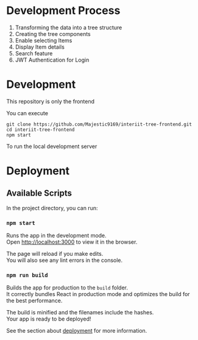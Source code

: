 # Development Process

1. Transforming the data into a tree structure
1. Creating the tree components
1. Enable selecting Items
1. Display Item details
1. Search feature
1. JWT Authentication for Login

# Development

This repository is only the frontend

You can execute 
```
git clone https://github.com/Majestic9169/interiit-tree-frontend.git
cd interiit-tree-frontend
npm start
```

To run the local development server

# Deployment


## Available Scripts

In the project directory, you can run:

### `npm start`

Runs the app in the development mode.\
Open [http://localhost:3000](http://localhost:3000) to view it in the browser.

The page will reload if you make edits.\
You will also see any lint errors in the console.

### `npm run build`

Builds the app for production to the `build` folder.\
It correctly bundles React in production mode and optimizes the build for the best performance.

The build is minified and the filenames include the hashes.\
Your app is ready to be deployed!

See the section about [deployment](https://facebook.github.io/create-react-app/docs/deployment) for more information.
